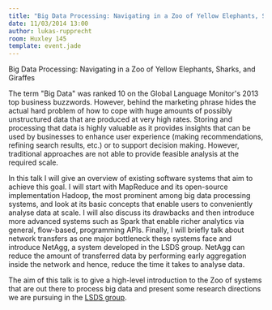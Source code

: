 ```yaml
---
title: "Big Data Processing: Navigating in a Zoo of Yellow Elephants, Sharks, and Giraffes"
date: 11/03/2014 13:00
author: lukas-rupprecht
room: Huxley 145
template: event.jade
---
```

Big Data Processing: Navigating in a Zoo of Yellow Elephants,
Sharks, and Giraffes

The term "Big Data" was ranked 10 on the Global Language Monitor's 2013 top
business buzzwords. However, behind the marketing phrase hides the actual hard
problem of how to cope with huge amounts of possibly unstructured data that are
produced at very high rates. Storing and processing that data is highly
valuable as it provides insights that can be used by businesses to enhance user
experience (making recommendations, refining search results, etc.) or to
support decision making. However, traditional approaches are not able to
provide feasible analysis at the required scale.

In this talk I will give an overview of existing software systems that aim to
achieve this goal. I will start with MapReduce and its open-source
implementation Hadoop, the most prominent among big data processing systems,
and look at its basic concepts that enable users to conveniently analyse data
at scale. I will also discuss its drawbacks and then introduce more advanced
systems such as Spark that enable richer analytics via general, flow-based,
programming APIs. Finally, I will briefly talk about network transfers as one
major bottleneck these systems face and introduce NetAgg, a system developed in
the LSDS group.  NetAgg can reduce the amount of transferred data by performing
early aggregation inside the network and hence, reduce the time it takes to
analyse data.

The aim of this talk is to give a high-level introduction to the Zoo of systems
that are out there to process big data and present some research directions we
are pursuing in the [LSDS group](http://lsds.doc.ic.ac.uk/).
